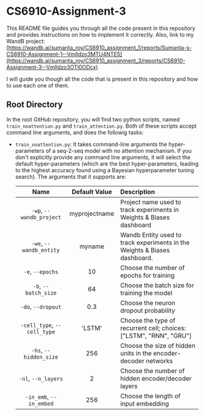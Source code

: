 # CS6910-Assignment-3

This README file guides you through all the code present in this repository and provides instructions on how to implement it correctly.
Also, link to my WandB project: [https://wandb.ai/sumanta_roy/CS6910_assignment_1/reports/Sumanta-s-CS6910-Assignment-1--Vmlldzo3MTU4NTE5](https://wandb.ai/sumanta_roy/CS6910_assignment_3/reports/CS6910-Assignment-3--Vmlldzo3OTI0ODcx)

I will guide you though all the code that is present in this repository and how to use each one of them.

## Root Directory

In the root GitHub repository, you will find two python scripts, named `train_noattention.py` and `train_attention.py`. Both of these scripts accept command line arguments, and does the followig tasks:

- `train_noattention.py`: It takes command-line arguments the hyper-parameters of a seq-2-seq model with no attention mechanism. If you don't explicitly provide any command line arguments, it will select the default hyper-parameters (which are the best hyper-parameters, leading to the highest accuracy found using a Bayesian hyperparameter tuning search). The arguments that it supports are:

  | Name | Default Value | Description |
  | :---: | :-------------: | :----------- |
  | `-wp`, `--wandb_project` | myprojectname | Project name used to track experiments in Weights & Biases dashboard |
  | `-we`, `--wandb_entity` | myname  | Wandb Entity used to track experiments in the Weights & Biases dashboard. |
  | `-e`, `--epochs` | 10 | Choose the number of epochs for training |
  | `-b`, `--batch_size` | 64 | Choose the batch size for training the model |
  | `-do`, `--dropout` | 0.3 | Choose the neuron dropout probability |
  | `-cell_type`, `--cell_type` | 'LSTM' | Choose the type of recurrent cell; choices: ["LSTM", "RNN", "GRU"]|
  | `-hs`, `--hidden_size` | 256 | Choose the size of hidden units in the encoder-decoder networks|
  | `-nl`, `--n_layers` | 2 | Choose the number of hidden encoder/decoder layers|
  | `-in_emb`, `--in_embed` | 256 | Choose the length of input embedding| 


